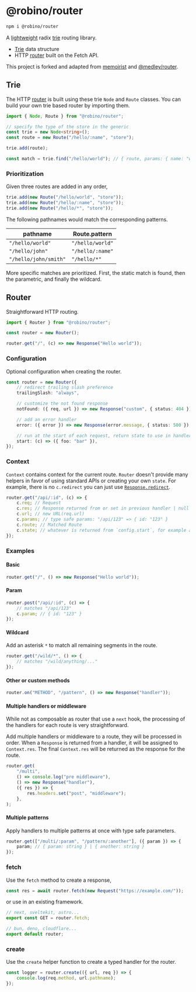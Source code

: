 # @robino/router

```bash
npm i @robino/router
```

A [lightweight](https://bundlephobia.com/package/@robino/router) radix [trie](https://en.wikipedia.org/wiki/Radix_tree) routing library.

- [Trie](#trie) data structure
- HTTP [router](#router) built on the Fetch API.

This project is forked and adapted from [memoirist](https://github.com/SaltyAom/memoirist) and [@medley/router](https://github.com/medleyjs/router).

## Trie

The HTTP [router](#router) is built using these trie `Node` and `Route` classes. You can build your own trie based router by importing them.

```ts
import { Node, Route } from "@robino/router";

// specify the type of the store in the generic
const trie = new Node<string>();
const route = new Route("/hello/:name", "store");

trie.add(route);

const match = trie.find("/hello/world"); // { route, params: { name: "world" } }
```

### Prioritization

Given three routes are added in any order,

```ts
trie.add(new Route("/hello/world", "store"));
trie.add(new Route("/hello/:name", "store"));
trie.add(new Route("/hello/*", "store"));
```

The following pathnames would match the corresponding patterns.

| pathname              | Route.pattern    |
| --------------------- | ---------------- |
| `"/hello/world"`      | `"/hello/world"` |
| `"/hello/john"`       | `"/hello/:name"` |
| `"/hello/john/smith"` | `"/hello/*"`     |

More specific matches are prioritized. First, the static match is found, then the parametric, and finally the wildcard.

## Router

Straightforward HTTP routing.

```ts
import { Router } from "@robino/router";

const router = new Router();

router.get("/", (c) => new Response("Hello world"));
```

### Configuration

Optional configuration when creating the router.

```ts
const router = new Router({
	// redirect trailing slash preference
	trailingSlash: "always",

	// customize the not found response
	notFound: ({ req, url }) => new Response("custom", { status: 404 }),

	// add an error handler
	error: ({ error }) => new Response(error.message, { status: 500 }),

	// run at the start of each request, return state to use in handlers
	start: (c) => ({ foo: "bar" }),
});
```

### Context

`Context` contains context for the current route. `Router` doesn't provide many helpers in favor of using standard APIs or creating your own `state`. For example, there is no `c.redirect` you can just use [`Response.redirect`](https://developer.mozilla.org/en-US/docs/Web/API/Response/redirect_static).

```ts
router.get("/api/:id", (c) => {
	c.req; // Request
	c.res; // Response returned from or set in previous handler | null
	c.url; // new URL(req.url)
	c.params; // type safe params: "/api/123" => { id: "123" }
	c.route; // Matched Route
	c.state; // whatever is returned from `config.start`, for example an auth helper or a key/value store
});
```

### Examples

#### Basic

```ts
router.get("/", () => new Response("Hello world"));
```

#### Param

```ts
router.post("/api/:id", (c) => {
	// matches "/api/123"
	c.param; // { id: "123" }
});
```

#### Wildcard

Add an asterisk `*` to match all remaining segments in the route.

```ts
router.get("/wild/*", () => {
	// matches "/wild/anything/..."
});
```

#### Other or custom methods

```ts
router.on("METHOD", "/pattern", () => new Response("handler"));
```

#### Multiple handlers or middleware

While not as composable as router that use a `next` hook, the processing of the handlers for each route is very straightforward.

Add multiple handlers or middleware to a route, they will be processed in order. When a `Response` is returned from a handler, it will be assigned to `Context.res`. The final `Context.res` will be returned as the response for the route.

```ts
router.get(
	"/multi",
	() => console.log("pre middleware"),
	() => new Response("handler"),
	({ res }) => {
		res.headers.set("post", "middleware");
	},
);
```

#### Multiple patterns

Apply handlers to multiple patterns at once with type safe parameters.

```ts
router.get(["/multi/:param", "/pattern/:another"], ({ param }) => {
	param; // { param: string } | { another: string }
});
```

### fetch

Use the `fetch` method to create a response,

```ts
const res = await router.fetch(new Request("https://example.com/"));
```

or use in an existing framework.

```ts
// next, sveltekit, astro...
export const GET = router.fetch;
```

```ts
// bun, deno, cloudflare...
export default router;
```

### create

Use the `create` helper function to create a typed handler for the router.

```ts
const logger = router.create(({ url, req }) => {
	console.log(req.method, url.pathname);
});
```
